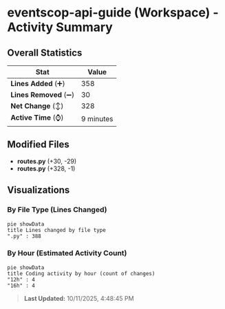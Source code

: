 # eventscop-api-guide (Workspace) - Activity Summary 

## Overall Statistics

| Stat                   | Value                                                             |
| ---------------------- | ----------------------------------------------------------------- |
| **Lines Added** (➕)   | 358                                          |
| **Lines Removed** (➖) | 30                                        |
| **Net Change** (↕)    | 328                |
| **Active Time** (⌚)   | 9 minutes |


## Modified Files
- **routes.py** (+30, -29)
- **routes.py** (+328, -1)

## Visualizations

### By File Type (Lines Changed)

```mermaid
pie showData
title Lines changed by file type
".py" : 388
```

### By Hour (Estimated Activity Count)

```mermaid
pie showData
title Coding activity by hour (count of changes)
"12h" : 4
"16h" : 4
```


> **Last Updated:** 10/11/2025, 4:48:45 PM